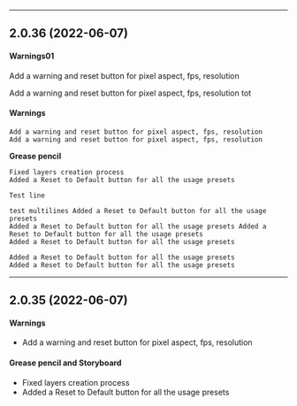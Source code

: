 

-----
## 2.0.36 (2022-06-07)
#### Warnings01
Add a warning and reset button for pixel aspect, fps, resolution

Add a warning and reset button for pixel aspect, fps, resolution tot

#### Warnings
    Add a warning and reset button for pixel aspect, fps, resolution
    Add a warning and reset button for pixel aspect, fps, resolution

**Grease pencil**

    Fixed layers creation process
    Added a Reset to Default button for all the usage presets

    Test line

    test multilines Added a Reset to Default button for all the usage presets
    Added a Reset to Default button for all the usage presets Added a Reset to Default button for all the usage presets
    Added a Reset to Default button for all the usage presets
    
    Added a Reset to Default button for all the usage presets
    Added a Reset to Default button for all the usage presets
    




-----
## 2.0.35 (2022-06-07)
#### Warnings
- Add a warning and reset button for pixel aspect, fps, resolution

#### Grease pencil and Storyboard
- Fixed layers creation process
- Added a Reset to Default button for all the usage presets

